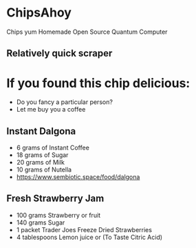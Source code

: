 # ChipsAhoy
Chips yum
Homemade Open Source Quantum Computer 

## Relatively quick scraper

# If you found this chip delicious:
- Do you fancy a particular person? 
- Let me buy you a coffee

## Instant Dalgona

- 6 grams of Instant Coffee
- 18 grams of Sugar
- 20 grams of Milk
- 10 grams of Nutella
- https://www.sembiotic.space/food/dalgona

## Fresh Strawberry Jam
- 100 grams Strawberry or fruit
- 140 grams Sugar
- 1 packet Trader Joes Freeze Dried Strawberries
- 4 tablespoons Lemon juice or (To Taste Citric Acid)

